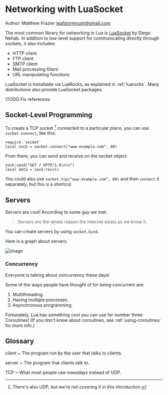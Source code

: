 # Networking with LuaSocket

Author: Matthew Frazier <leafstormrush@gmail.com>

The most common library for networking in Lua is
[LuaSocket](http://w3.impa.br/~diego/software/luasocket/) by Diego
Nehab. In addition to low-level support for communicating directly
through sockets, it also includes:

-   HTTP client
-   FTP client
-   SMTP client
-   Mail processing filters
-   URL manipulating functions

LuaSocket is installable via LuaRocks, as explained in
:ref:\`luarocks\`. Many distributions also provide LuaSocket
packages.

\TODO Fix references

## Socket-Level Programming

To create a TCP socket [^1] connected to a particular place, you
can use `socket.connect`, like this:

    require 'socket'
    local sock = socket.connect("www.example.com", 80)

From there, you can send and receive on the socket object.

    sock:send("GET / HTTP/1.0\n\n")
    local data = sock:recv()

You could also use `socket.tcp("www.example.com", 80)` and then
`connect` it separately, but this is a shortcut.

[^1]: There's also UDP, but we're not covering it in this introduction.

## Servers

Servers are *cool!* According to some guy we met:

> Servers are the whole reason the Internet exists as we know it.

You can create servers by using `socket.bind`.

Here is a graph about servers.

![image](server-graph.jpg)

### Concurrency

Everyone is talking about concurrency these days!

Some of the ways people have thought of for being concurrent are:

1.  Multithreading.
2.  Having multiple processes.
3.  Asynchronous programming.

Fortunately, Lua has something cool you can use for number three:
Coroutines! (If you don't know about coroutines, see
:ref:\`using-coroutines\` for more info.)

## Glossary

client
  ~ The program run by the user that talks to clients.

server
  ~ The program that clients talk to.

TCP
  ~ What most people use nowadays instead of UDP.
